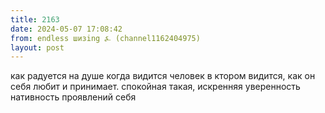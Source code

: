 ```yaml
---
title: 2163
date: 2024-05-07 17:08:42
from: endless шизing ⍼ (channel1162404975)
layout: post
---
```


как радуется на душе когда видится человек в ктором видится, как он себя любит и принимает. спокойная такая, искренняя уверенность
нативность проявлений себя
